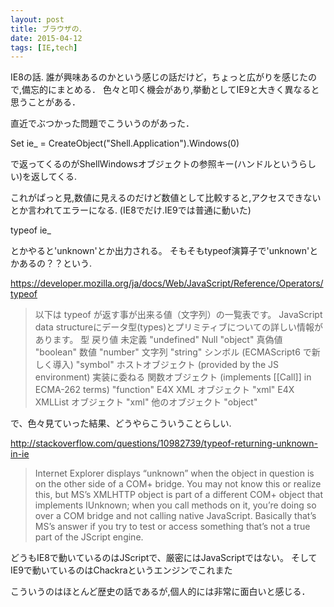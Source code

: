 ```yaml
---
layout: post
title: ブラウザの．
date: 2015-04-12
tags: [IE,tech]
---
```


IE8の話.
誰が興味あるのかという感じの話だけど，ちょっと広がりを感じたので,備忘的にまとめる．
色々と叩く機会があり,挙動としてIE9と大きく異なると思うことがある．
  
直近でぶつかった問題でこういうのがあった．  

Set ie_ = CreateObject("Shell.Application").Windows(0)

で返ってくるのがShellWindowsオブジェクトの参照キー(ハンドルというらしい)を返してくる.

これがぱっと見,数値に見えるのだけど数値として比較すると,アクセスできないとか言われてエラーになる.
(IE8でだけ.IE9では普通に動いた)

typeof ie_ 

とかやると'unknown'とか出力される。
そもそもtypeof演算子で'unknown'とかあるの？？という.

https://developer.mozilla.org/ja/docs/Web/JavaScript/Reference/Operators/typeof

>以下は typeof が返す事が出来る値（文字列）の一覧表です。 JavaScript data structureにデータ型(types)とプリミティブについての詳しい情報があります。
>型 	戻り値
>未定義 	"undefined"
>Null 	"object"
>真偽値 	"boolean"
>数値 	"number"
>文字列 	"string"
>シンボル (ECMAScript6 で新しく導入) 	"symbol"
>ホストオブジェクト (provided by the JS environment) 	実装に委ねる
>関数オブジェクト (implements [[Call]] in ECMA-262 terms) 	"function"
>E4X XML オブジェクト 	"xml"
>E4X XMLList オブジェクト 	"xml"
>他のオブジェクト 	"object"


で、色々見ていった結果、どうやらこういうことらしい.
  
http://stackoverflow.com/questions/10982739/typeof-returning-unknown-in-ie

>Internet Explorer displays “unknown” when the object in question is on the other side of a COM+ bridge. You may not know this or realize this, but MS’s XMLHTTP object is part of a different COM+ object that implements IUnknown; when you call methods on it, you’re doing so over a COM bridge and not calling native JavaScript.
>Basically that’s MS’s answer if you try to test or access something that’s not a true part of the JScript engine.
  
どうもIE8で動いているのはJScriptで、厳密にはJavaScriptではない。
そしてIE9で動いているのはChackraというエンジンでこれまた

こういうのはほとんど歴史の話であるが,個人的には非常に面白いと感じる．  

